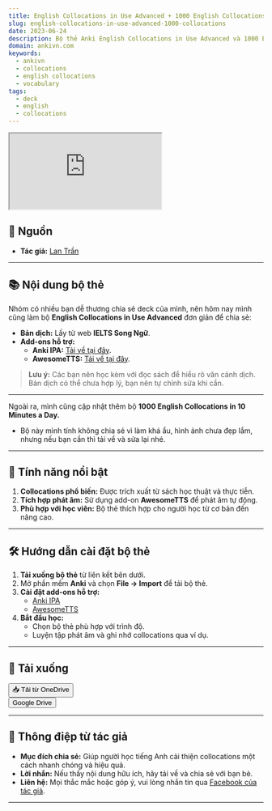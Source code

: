 ```yaml
---
title: English Collocations in Use Advanced + 1000 English Collocations in 10 Minutes a Day
slug: english-collocations-in-use-advanced-1000-collocations
date: 2023-06-24
description: Bộ thẻ Anki English Collocations in Use Advanced và 1000 English Collocations in 10 Minutes a Day được chia sẻ bởi Lan Trần, giúp học collocation nhanh chóng và hiệu quả.
domain: ankivn.com
keywords:
  - ankivn
  - collocations
  - english collocations
  - vocabulary
tags:
  - deck
  - english
  - collocations
---
```

<div style={{ position: "relative", paddingBottom: "56.25%", height: 0, overflow: "hidden" }}>
  <iframe
    src="https://drive.google.com/file/d/10CVFoebRpTHpcar3iAvaWszs1lbJGpli/preview"
    style={{ position: "absolute", top: 0, left: 0, width: "100%", height: "100%" }}
    allow="autoplay"
  ></iframe>
</div>


<!--truncate-->

## 📖 **Nguồn**  
- **Tác giả:** [Lan Trần](https://www.facebook.com/groups/ankivocabulary/posts/1130640154362307/)  

---

## 📚 **Nội dung bộ thẻ**  

Nhóm có nhiều bạn dễ thương chia sẻ deck của mình, nên hôm nay mình cũng làm bộ **English Collocations in Use Advanced** đơn giản để chia sẻ:  

- **Bản dịch:** Lấy từ web **IELTS Song Ngữ**.  
- **Add-ons hỗ trợ:**  
   - **Anki IPA:** [Tải về tại đây](https://ankiweb.net/shared/info/799647424).  
   - **AwesomeTTS:** [Tải về tại đây](https://ankiweb.net/shared/info/1436550454).  

> **Lưu ý:** Các bạn nên học kèm với đọc sách để hiểu rõ văn cảnh dịch. Bản dịch có thể chưa hợp lý, bạn nên tự chỉnh sửa khi cần.  

---

Ngoài ra, mình cũng cập nhật thêm bộ **1000 English Collocations in 10 Minutes a Day.**  

- Bộ này mình tính không chia sẻ vì làm khá ẩu, hình ảnh chưa đẹp lắm, nhưng nếu bạn cần thì tải về và sửa lại nhé.

---

## 📝 **Tính năng nổi bật**  

1. **Collocations phổ biến:** Được trích xuất từ sách học thuật và thực tiễn.  
2. **Tích hợp phát âm:** Sử dụng add-on **AwesomeTTS** để phát âm tự động.  
3. **Phù hợp với học viên:** Bộ thẻ thích hợp cho người học từ cơ bản đến nâng cao.  

---

## 🛠️ **Hướng dẫn cài đặt bộ thẻ**  

1. **Tải xuống bộ thẻ** từ liên kết bên dưới.  
2. Mở phần mềm **Anki** và chọn **File → Import** để tải bộ thẻ.  
3. **Cài đặt add-ons hỗ trợ:**  
   - [Anki IPA](https://ankiweb.net/shared/info/799647424)  
   - [AwesomeTTS](https://ankiweb.net/shared/info/1436550454)  
4. **Bắt đầu học:**  
   - Chọn bộ thẻ phù hợp với trình độ.  
   - Luyện tập phát âm và ghi nhớ collocations qua ví dụ.  

---

## 🔗 **Tải xuống**

<div style={{ display: 'flex', justifyContent: 'left', gap: '20px' }}>
  <a href="https://1drv.ms/u/s!AgIVLcNsagEqgbt7ZGfp-c-qqOBVVA?e=aniYuz" target="_blank">
    <button class="buttonPrimary" type="button">📥 Tải từ OneDrive</button>
  </a>
</div>

<div style={{display: 'flex', justifyContent: 'left', gap: '20px'}}> <a href="https://drive.google.com/drive/folders/10BzBXsnaDX7sfIWSTlB6PyUA0k7Ml2L2?usp=sharing"> <button class="buttonPrimary" type="button">Google Drive</button> </a> </div>

---

## 💖 **Thông điệp từ tác giả**  

- **Mục đích chia sẻ:** Giúp người học tiếng Anh cải thiện collocations một cách nhanh chóng và hiệu quả.  
- **Lời nhắn:** Nếu thấy nội dung hữu ích, hãy tải về và chia sẻ với bạn bè.  
- **Liên hệ:** Mọi thắc mắc hoặc góp ý, vui lòng nhắn tin qua [Facebook của tác giả](https://www.facebook.com/groups/ankivocabulary/posts/1130640154362307/).  

---